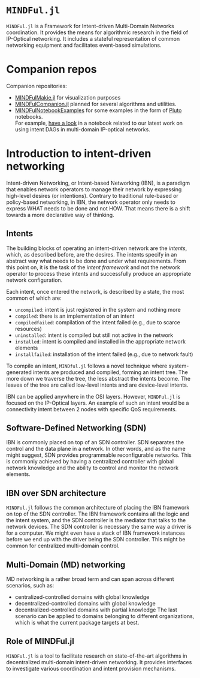 # `MINDFul.jl`

`MINDFul.jl` is a Framework for Intent-driven Multi-Domain Networks coordination.
It provides the means for algorithmic research in the field of IP-Optical networking.
It includes a stateful representation of common networking equipment and facilitates event-based simulations.

# Companion repos
Companion repositories:
- [MINDFulMakie.jl](https://github.com/UniStuttgart-IKR/MINDFulMakie.jl) for visualization purposes
- [MINDFulCompanion.jl](https://github.com/UniStuttgart-IKR/MINDFulCompanion.jl) planned for several algorithms and utilities.
- [MINDFulNotebookExamples](https://github.com/UniStuttgart-IKR/MINDFulNotebookExamples.jl) for some examples in the form of [Pluto](https://github.com/fonsp/Pluto.jl) notebooks.\
For example, [have a look](https://unistuttgart-ikr.github.io/MINDFulNotebookExamples.jl/intentDAGinMD.html) in a notebook related to our latest work on using intent DAGs in multi-domain IP-optical networks.

# Introduction to intent-driven networking

Intent-driven Networking, or Intent-based Networking (IBN), is a paradigm that enables network operators to manage their network by expressing high-level desires (or intentions).
Contrary to traditional rule-based or policy-based networking, in IBN, the network operator only needs to express WHAT needs to be done and not HOW.
That means there is a shift towards a more declarative way of thinking.

## Intents
The building blocks of operating an intent-driven network are the *intents*, which, as described before, are the desires.
The intents specify in an abstract way what needs to be done and under what requirements.
From this point on, it is the task of the *intent framework* and not the network operator to process these intents and successfully produce an appropriate network configuration.

Each intent, once entered the network, is described by a state, the most common of which are:
- `uncompiled`: intent is just registered in the system and nothing more
- `compiled`: there is an implementation of an intent
- `compiledfailed`: compilation of the intent failed (e.g., due to scarce resources)
- `uninstalled`: intent is compiled but still not active in the network
- `installed`: intent is compiled and installed in the appropriate network elements
- `installfailed`: installation of the intent failed (e.g., due to network fault)

To compile an intent, `MINDful.jl` follows a novel technique where system-generated intents are produced and compiled, forming an intent tree.
The more down we traverse the tree, the less abstract the intents become.
The leaves of the tree are called low-level intents and are device-level intents.

IBN can be applied anywhere in the OSI layers.
However, `MINDFul.jl` is focused on the IP-Optical layers.
An example of such an intent would be a connectivity intent between 2 nodes with specific QoS requirements.

## Software-Defined Networking (SDN)
IBN is commonly placed on top of an SDN controller.
SDN separates the control and the data plane in a network.
In other words, and as the name might suggest, SDN provides programmable reconfigurable networks.
This is commonly achieved by having a centralized controller with global network knowledge and the ability to control and monitor the network elements.

## IBN over SDN architecture
`MINDFul.jl` follows the common architecture of placing the IBN framework on top of the SDN controller.
The IBN framework contains all the logic and the intent system, and the SDN controller is the mediator that talks to the network devices.
The SDN controller is necessary the same way a driver is for a computer.
We might even have a stack of IBN framework instances before we end up with the driver being the SDN controller.
This might be common for centralized multi-domain control.

## Multi-Domain (MD) networking
MD networking is a rather broad term and can span across different scenarios, such as:
- centralized-controlled domains with global knowledge
- decentralized-controlled domains with global knowledge
- decentralized-controlled domains with partial knowledge
The last scenario can be applied to domains belonging to different organizations, which is what the current package targets at best.

## Role of MINDFul.jl
`MINDFul.jl` is a tool to facilitate research on state-of-the-art algorithms in decentralized multi-domain intent-driven networking.
It provides interfaces to investigate various coordination and intent provision mechanisms.

